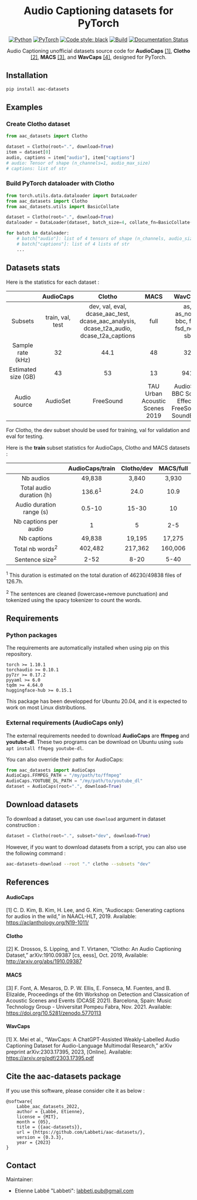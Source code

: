 <!-- # -*- coding: utf-8 -*- -->

<div align="center">

# Audio Captioning datasets for PyTorch

<a href="https://www.python.org/"><img alt="Python" src="https://img.shields.io/badge/-Python 3.7+-blue?style=for-the-badge&logo=python&logoColor=white"></a>
<a href="https://pytorch.org/get-started/locally/"><img alt="PyTorch" src="https://img.shields.io/badge/-PyTorch 1.10.1+-ee4c2c?style=for-the-badge&logo=pytorch&logoColor=white"></a>
<a href="https://black.readthedocs.io/en/stable/"><img alt="Code style: black" src="https://img.shields.io/badge/code%20style-black-black.svg?style=for-the-badge&labelColor=gray"></a>
<a href="https://github.com/Labbeti/aac-datasets/actions"><img alt="Build" src="https://img.shields.io/github/actions/workflow/status/Labbeti/aac-datasets/python-package-pip.yaml?branch=main&style=for-the-badge&logo=github"></a>
<a href='https://aac-datasets.readthedocs.io/en/stable/?badge=stable'>
    <img src='https://readthedocs.org/projects/aac-datasets/badge/?version=stable&style=for-the-badge' alt='Documentation Status' />
</a>

Audio Captioning unofficial datasets source code for **AudioCaps** [[1]](#audiocaps), **Clotho** [[2]](#clotho), **MACS** [[3]](#macs), and **WavCaps** [[4]](#wavcaps), designed for PyTorch.

</div>

## Installation
```bash
pip install aac-datasets
```

## Examples

### Create Clotho dataset

```python
from aac_datasets import Clotho

dataset = Clotho(root=".", download=True)
item = dataset[0]
audio, captions = item["audio"], item["captions"]
# audio: Tensor of shape (n_channels=1, audio_max_size)
# captions: list of str
```

### Build PyTorch dataloader with Clotho

```python
from torch.utils.data.dataloader import DataLoader
from aac_datasets import Clotho
from aac_datasets.utils import BasicCollate

dataset = Clotho(root=".", download=True)
dataloader = DataLoader(dataset, batch_size=4, collate_fn=BasicCollate())

for batch in dataloader:
    # batch["audio"]: list of 4 tensors of shape (n_channels, audio_size)
    # batch["captions"]: list of 4 lists of str
    ...
```

## Datasets stats
Here is the statistics for each dataset :

| | AudioCaps | Clotho | MACS | WavCaps |
|:---:|:---:|:---:|:---:|:---:|
| Subsets | train, val, test | dev, val, eval, dcase_aac_test, dcase_aac_analysis, dcase_t2a_audio, dcase_t2a_captions | full | as, as_noac, bbc, fsd, fsd_nocl, sb |
| Sample rate (kHz) | 32 | 44.1 | 48 | 32 |
| Estimated size (GB) | 43 | 53 | 13 | 941 |
| Audio source | AudioSet | FreeSound | TAU Urban Acoustic Scenes 2019 | AudioSet, BBC Sound Effects, FreeSound, SoundBible |

For Clotho, the dev subset should be used for training, val for validation and eval for testing.

Here is the **train** subset statistics for AudioCaps, Clotho and MACS datasets :

| | AudioCaps/train | Clotho/dev | MACS/full |
|:---:|:---:|:---:|:---:|
| Nb audios | 49,838 | 3,840 | 3,930 |
| Total audio duration (h) | 136.6<sup>1</sup> | 24.0 | 10.9 |
| Audio duration range (s) | 0.5-10 | 15-30 | 10 |
| Nb captions per audio | 1 | 5 | 2-5 |
| Nb captions | 49,838 | 19,195 | 17,275 |
| Total nb words<sup>2</sup> | 402,482 | 217,362 | 160,006 |
| Sentence size<sup>2</sup> | 2-52 | 8-20 | 5-40 |

<sup>1</sup> This duration is estimated on the total duration of 46230/49838 files of 126.7h.

<sup>2</sup> The sentences are cleaned (lowercase+remove punctuation) and tokenized using the spacy tokenizer to count the words.

## Requirements
### Python packages

The requirements are automatically installed when using pip on this repository.
```
torch >= 1.10.1
torchaudio >= 0.10.1
py7zr >= 0.17.2
pyyaml >= 6.0
tqdm >= 4.64.0
huggingface-hub >= 0.15.1
```

This package has been developped for Ubuntu 20.04, and it is expected to work on most Linux distributions.

### External requirements (AudioCaps only)

The external requirements needed to download **AudioCaps** are **ffmpeg** and **youtube-dl**.
These two programs can be download on Ubuntu using `sudo apt install ffmpeg youtube-dl`.

You can also override their paths for AudioCaps:
```python
from aac_datasets import AudioCaps
AudioCaps.FFMPEG_PATH = "/my/path/to/ffmpeg"
AudioCaps.YOUTUBE_DL_PATH = "/my/path/to/youtube_dl"
dataset = AudioCaps(root=".", download=True)
```

## Download datasets
To download a dataset, you can use `download` argument in dataset construction :
```python
dataset = Clotho(root=".", subset="dev", download=True)
```
However, if you want to download datasets from a script, you can also use the following command :
```bash
aac-datasets-download --root "." clotho --subsets "dev"
```

## References
#### AudioCaps
[1] C. D. Kim, B. Kim, H. Lee, and G. Kim, “Audiocaps: Generating captions for audios in the wild,” in NAACL-HLT, 2019. Available: https://aclanthology.org/N19-1011/

#### Clotho
[2] K. Drossos, S. Lipping, and T. Virtanen, “Clotho: An Audio Captioning Dataset,” arXiv:1910.09387 [cs, eess], Oct. 2019, Available: http://arxiv.org/abs/1910.09387

#### MACS
[3] F. Font, A. Mesaros, D. P. W. Ellis, E. Fonseca, M. Fuentes, and B. Elizalde, Proceedings of the 6th Workshop on Detection and Classication of Acoustic Scenes and Events (DCASE 2021). Barcelona, Spain: Music Technology Group - Universitat Pompeu Fabra, Nov. 2021. Available: https://doi.org/10.5281/zenodo.5770113

#### WavCaps
[1] X. Mei et al., “WavCaps: A ChatGPT-Assisted Weakly-Labelled Audio Captioning Dataset for Audio-Language Multimodal Research,” arXiv preprint arXiv:2303.17395, 2023, [Online]. Available: https://arxiv.org/pdf/2303.17395.pdf 

## Cite the aac-datasets package
If you use this software, please consider cite it as below :

```
@software{
    Labbe_aac_datasets_2022,
    author = {Labbé, Etienne},
    license = {MIT},
    month = {05},
    title = {{aac-datasets}},
    url = {https://github.com/Labbeti/aac-datasets/},
    version = {0.3.3},
    year = {2023}
}
```

## Contact
Maintainer:
- Etienne Labbé "Labbeti": labbeti.pub@gmail.com
